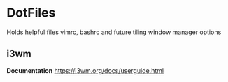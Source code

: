 # DotFiles
Holds helpful files vimrc, bashrc and future tiling window manager options

## i3wm 
**Documentation**
https://i3wm.org/docs/userguide.html



